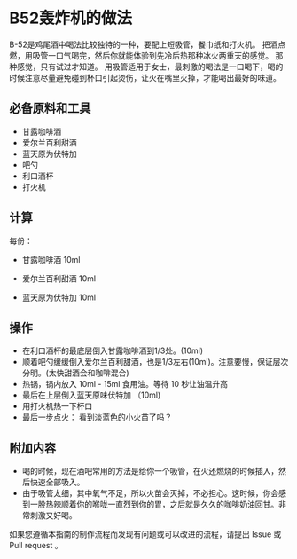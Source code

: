 
# B52轰炸机的做法

B-52是鸡尾酒中喝法比较独特的一种，要配上短吸管，餐巾纸和打火机。
把酒点燃，用吸管一口气喝完，然后你就能体验到先冷后热那种冰火两重天的感觉。
那种感觉，只有试过才知道。 
用吸管适用于女士，最刺激的喝法是一口喝下，喝的时候注意尽量避免碰到杯口引起烫伤，让火在嘴里灭掉，才能喝出最好的味道。

## 必备原料和工具

- 甘露咖啡酒
- 爱尔兰百利甜酒
- 蓝天原为伏特加
- 吧勺
- 利口酒杯
- 打火机

## 计算

每份：

- 甘露咖啡酒 10ml

- 爱尔兰百利甜酒 10ml

- 蓝天原为伏特加 10ml


## 操作

- 在利口酒杯的最底层倒入甘露咖啡酒到1/3处。(10ml)
- 顺着吧勺缓缓倒入爱尔兰百利甜酒，也是1/3左右(10ml)。注意要慢，保证层次分明。(太快甜酒会和咖啡混合)
- 热锅，锅内放入 10ml - 15ml 食用油。等待 10 秒让油温升高
- 最后在上层倒入蓝天原味伏特加 （10ml)
- 用打火机热一下杯口
- 最后一步点火： 看到淡蓝色的小火苗了吗？


## 附加内容

- 喝的时候，现在酒吧常用的方法是给你一个吸管，在火还燃烧的时候插入，然后快速全部吸入。
- 由于吸管太细，其中氧气不足，所以火苗会灭掉，不必担心。这时候，你会感到一股热辣顺着你的喉咙一直烈到你的胃，之后就是久久的咖啡奶油回甘。非常刺激又好喝。



如果您遵循本指南的制作流程而发现有问题或可以改进的流程，请提出 Issue 或 Pull request 。


